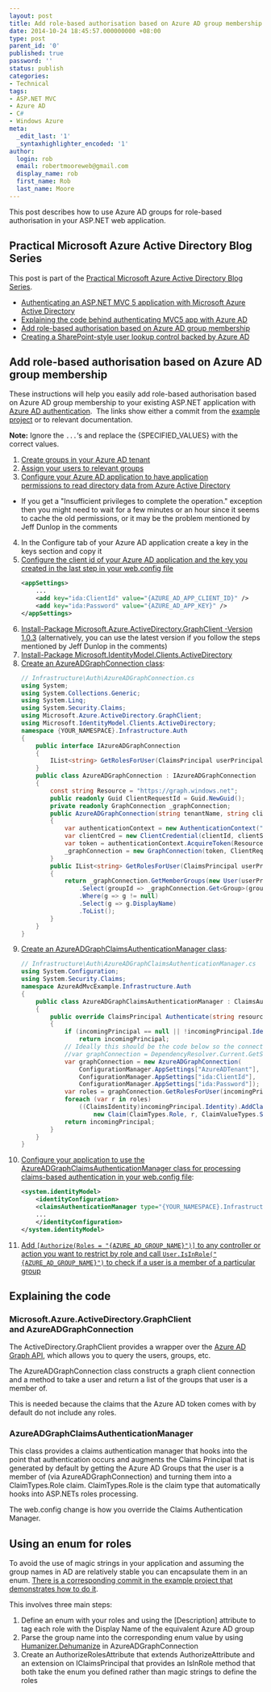 ```yaml
---
layout: post
title: Add role-based authorisation based on Azure AD group membership
date: 2014-10-24 18:45:57.000000000 +08:00
type: post
parent_id: '0'
published: true
password: ''
status: publish
categories:
- Technical
tags:
- ASP.NET MVC
- Azure AD
- C#
- Windows Azure
meta:
  _edit_last: '1'
  _syntaxhighlighter_encoded: '1'
author:
  login: rob
  email: robertmooreweb@gmail.com
  display_name: rob
  first_name: Rob
  last_name: Moore
---
```



This post describes how to use Azure AD groups for role-based authorisation in your ASP.NET web application.


## Practical Microsoft Azure Active Directory Blog Series


This post is part of the [Practical Microsoft Azure Active Directory Blog Series](http://robdmoore.id.au/blog/2014/06/29/practical-microsoft-azure-active-directory-blog-series/ "Practical Microsoft Azure Active Directory Blog Series").


- [Authenticating an ASP.NET MVC 5 application with Microsoft Azure Active Directory](http://robdmoore.id.au/blog/2014/06/29/authenticating-an-asp-net-mvc-5-application-with-microsoft-azure-active-directory/)
- [Explaining the code behind authenticating MVC5 app with Azure AD](http://robdmoore.id.au/blog/2014/10/24/explaining-the-code-behind-authenticating-mvc5-app-with-azure-ad/)
- [Add role-based authorisation based on Azure AD group membership](http://robdmoore.id.au/blog/2014/10/24/add-role-based-authorisation-based-on-azure-ad-group-membership/)
- [Creating a SharePoint-style user lookup control backed by Azure AD](http://robdmoore.id.au/blog/2014/11/04/creating-a-sharepoint-style-user-lookup-control-backed-by-azure-ad/)


## Add role-based authorisation based on Azure AD group membership


These instructions will help you easily add role-based authorisation based on Azure AD group membership to your existing ASP.NET application with [Azure AD authentication](http://robdmoore.id.au/blog/2014/06/29/authenticating-an-asp-net-mvc-5-application-with-microsoft-azure-active-directory/ "Authenticating an ASP.NET MVC 5 application with Microsoft Azure Active Directory").  The links show either a commit from the [example project](https://github.com/robdmoore/AzureAdMvcExample) or to relevant documentation.



**Note:** Ignore the `...`‘s and replace the {SPECIFIED\_VALUES} with the correct values.


1. [Create groups in your Azure AD tenant](http://redmondmag.com/articles/2014/02/01/manage-groups-with-windows-azure-active-directory-upgrade.aspx)
2. [Assign your users to relevant groups](http://redmondmag.com/articles/2014/02/01/manage-groups-with-windows-azure-active-directory-upgrade.aspx)
3. [Configure your Azure AD application to have application permissions to read directory data from Azure Active Directory](http://msdn.microsoft.com/en-us/library/azure/b08d91fa-6a64-4deb-92f4-f5857add9ed8#BKMK_Graph)
  - If you get a "Insufficient privileges to complete the operation." exception then you might need to wait for a few minutes or an hour since it seems to cache the old permissions, or it may be the problem mentioned by Jeff Dunlop in the comments
4. In the Configure tab of your Azure AD application create a key in the keys section and copy it
5. [Configure the client id of your Azure AD application and the key you created in the last step in your web.config file](https://github.com/robdmoore/AzureAdMvcExample/commit/395dbe84cca37992a33e5ac2ae20db44d2f8fa56)
    ```xml
    <appSettings>
        ...
        <add key="ida:ClientId" value="{AZURE_AD_APP_CLIENT_ID}" />
        <add key="ida:Password" value="{AZURE_AD_APP_KEY}" />
    </appSettings>
    ```
6. [Install-Package Microsoft.Azure.ActiveDirectory.GraphClient -Version 1.0.3](https://github.com/robdmoore/AzureAdMvcExample/commit/384fbb07ed515bc4801cc820962378719fd13cb8) (alternatively, you can use the latest version if you follow the steps mentioned by Jeff Dunlop in the comments)
7. [Install-Package Microsoft.IdentityModel.Clients.ActiveDirectory](https://github.com/robdmoore/AzureAdMvcExample/commit/ade3c6379f3ca799b9fe732a33a2971be53292dc)
8. [Create an AzureADGraphConnection class](https://github.com/robdmoore/AzureAdMvcExample/commit/ff840598c88302a4f6ab4b81a091aa8a68c924d5):
    ```csharp
    // Infrastructure\Auth\AzureADGraphConnection.cs
    using System;
    using System.Collections.Generic;
    using System.Linq;
    using System.Security.Claims;
    using Microsoft.Azure.ActiveDirectory.GraphClient;
    using Microsoft.IdentityModel.Clients.ActiveDirectory;
    namespace {YOUR_NAMESPACE}.Infrastructure.Auth
    {
        public interface IAzureADGraphConnection
        {
            IList<string> GetRolesForUser(ClaimsPrincipal userPrincipal);
        }
        public class AzureADGraphConnection : IAzureADGraphConnection
        {
            const string Resource = "https://graph.windows.net";
            public readonly Guid ClientRequestId = Guid.NewGuid();
            private readonly GraphConnection _graphConnection;
            public AzureADGraphConnection(string tenantName, string clientId, string clientSecret)
            {
                var authenticationContext = new AuthenticationContext("https://login.windows.net/" + tenantName, false);
                var clientCred = new ClientCredential(clientId, clientSecret);
                var token = authenticationContext.AcquireToken(Resource, clientCred).AccessToken;
                _graphConnection = new GraphConnection(token, ClientRequestId);
            }
            public IList<string> GetRolesForUser(ClaimsPrincipal userPrincipal)
            {
                return _graphConnection.GetMemberGroups(new User(userPrincipal.Identity.Name), true)
                    .Select(groupId => _graphConnection.Get<Group>(groupId))
                    .Where(g => g != null)
                    .Select(g => g.DisplayName)
                    .ToList();
            }
        }
    }
    ```
9. [Create an AzureADGraphClaimsAuthenticationManager class](https://github.com/robdmoore/AzureAdMvcExample/commit/cdffd2a17123d1ed69d0a5406d862a0e24371085):
    ```csharp
    // Infrastructure\Auth\AzureADGraphClaimsAuthenticationManager.cs
    using System.Configuration;
    using System.Security.Claims;
    namespace AzureAdMvcExample.Infrastructure.Auth
    {
        public class AzureADGraphClaimsAuthenticationManager : ClaimsAuthenticationManager
        {
            public override ClaimsPrincipal Authenticate(string resourceName, ClaimsPrincipal incomingPrincipal)
            {
                if (incomingPrincipal == null || !incomingPrincipal.Identity.IsAuthenticated)
                    return incomingPrincipal;
                // Ideally this should be the code below so the connection is resolved from a DI container, but for simplicity of the demo I'll leave it as a new statement
                //var graphConnection = DependencyResolver.Current.GetService<IAzureADGraphConnection>();
                var graphConnection = new AzureADGraphConnection(
                    ConfigurationManager.AppSettings["AzureADTenant"],
                    ConfigurationManager.AppSettings["ida:ClientId"],
                    ConfigurationManager.AppSettings["ida:Password"]);
                var roles = graphConnection.GetRolesForUser(incomingPrincipal);
                foreach (var r in roles)
                    ((ClaimsIdentity)incomingPrincipal.Identity).AddClaim(
                        new Claim(ClaimTypes.Role, r, ClaimValueTypes.String, "GRAPH"));
                return incomingPrincipal;
            }
        }
    }
    ```
10. [Configure your application to use the AzureADGraphClaimsAuthenticationManager class for processing claims-based authentication in your web.config file](https://github.com/robdmoore/AzureAdMvcExample/commit/5207c9979ad54cee269dbda11834b7e0c90fe79f):
    ```xml
    <system.identityModel>
        <identityConfiguration>
        <claimsAuthenticationManager type="{YOUR_NAMESPACE}.Infrastructure.Auth.AzureADGraphClaimsAuthenticationManager, {YOUR_ASSEMBLY_NAME}" />
        ...
        </identityConfiguration>
    </system.identityModel>
    ```
11. [Add `[Authorize(Roles = "{AZURE_AD_GROUP_NAME}")]` to any controller or action you want to restrict by role and call `User.IsInRole("{AZURE_AD_GROUP_NAME}")` to check if a user is a member of a particular group](https://github.com/robdmoore/AzureAdMvcExample/commit/645adabdc84bc8dc4e82bb98d2621ecb1bcc6824)


## Explaining the code

### Microsoft.Azure.ActiveDirectory.GraphClient and AzureADGraphConnection


The ActiveDirectory.GraphClient provides a wrapper over the [Azure AD Graph API](http://msdn.microsoft.com/en-us/library/azure/hh974476.aspx), which allows you to query the users, groups, etc.



The AzureADGraphConnection class constructs a graph client connection and a method to take a user and return a list of the groups that user is a member of.



This is needed because the claims that the Azure AD token comes with by default do not include any roles.


### AzureADGraphClaimsAuthenticationManager


This class provides a claims authentication manager that hooks into the point that authentication occurs and augments the Claims Principal that is generated by default by getting the Azure AD Groups that the user is a member of (via AzureADGraphConnection) and turning them into a ClaimTypes.Role claim. ClaimTypes.Role is the claim type that automatically hooks into ASP.NETs roles processing.



The web.config change is how you override the Claims Authentication Manager.


## Using an enum for roles


To avoid the use of magic strings in your application and assuming the group names in AD are relatively stable you can encapsulate them in an enum. [There is a corresponding commit in the example project that demonstrates how to do it](https://github.com/robdmoore/AzureAdMvcExample/commit/05e9a52eaa20c4c07c6ec06f873b8b7f842a86ac).



This involves three main steps:


1. Define an enum with your roles and using the [Description] attribute to tag each role with the Display Name of the equivalent Azure AD group
2. Parse the group name into the corresponding enum value by using [Humanizer.Dehumanize](https://github.com/MehdiK/Humanizer#dehumanize-enums) in AzureADGraphConnection
3. Create an AuthorizeRolesAttribute that extends AuthorizeAttribute and an extension on IClaimsPrincipal that provides an IsInRole method that both take the enum you defined rather than magic strings to define the roles

